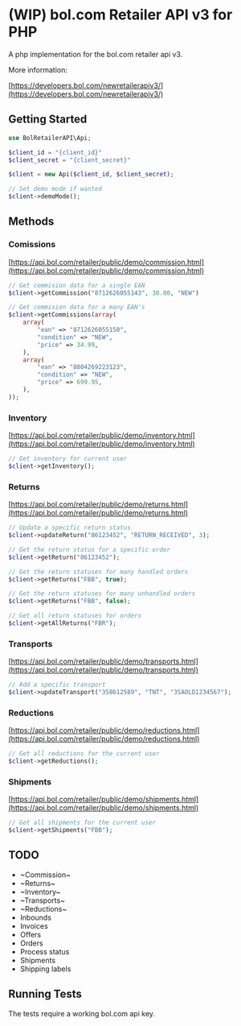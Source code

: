 # (WIP) bol.com Retailer API v3 for PHP

A php implementation for the bol.com retailer api v3.

More information:

[https://developers.bol.com/newretailerapiv3/](https://developers.bol.com/newretailerapiv3/)

## Getting Started

```php
use BolRetailerAPI\Api;

$client_id = "{client_id}"
$client_secret = "{client_secret}"

$client = new Api($client_id, $client_secret);

// Set demo mode if wanted
$client->demoMode();
```

## Methods

### Comissions
[https://api.bol.com/retailer/public/demo/commission.html](https://api.bol.com/retailer/public/demo/commission.html)
```php
// Get commision data for a single EAN
$client->getCommission("8712626055143", 30.00, "NEW")

// Get commision data for a many EAN's
$client->getCommissions(array(
    array(
        "ean" => "8712626055150",
        "condition" => "NEW",
        "price" => 34.99,
    ),
    array(
        "ean" => "8804269223123",
        "condition" => "NEW",
        "price" => 699.95,
    ),
));
```

### Inventory
[https://api.bol.com/retailer/public/demo/inventory.html](https://api.bol.com/retailer/public/demo/inventory.html)
```php
// Get inventory for current user
$client->getInventory();
```

### Returns
[https://api.bol.com/retailer/public/demo/returns.html](https://api.bol.com/retailer/public/demo/returns.html)
```php
// Update a specific return status
$client->updateReturn("86123452", "RETURN_RECEIVED", 3);

// Get the return status for a specific order
$client->getReturn("86123452");

// Get the return statuses for many handled orders
$client->getReturns("FBB", true);

// Get the return statuses for many unhandled orders
$client->getReturns("FBB", false);

// Get all return statuses for orders
$client->getAllReturns("FBR");
```

### Transports
[https://api.bol.com/retailer/public/demo/transports.html](https://api.bol.com/retailer/public/demo/transports.html)
```php
// Add a specific transport
$client->updateTransport("358612589", "TNT", "3SAOLD1234567");
```

### Reductions
[https://api.bol.com/retailer/public/demo/reductions.html](https://api.bol.com/retailer/public/demo/reductions.html)
```php
// Get all reductions for the current user
$client->getReductions();
```

### Shipments
[https://api.bol.com/retailer/public/demo/shipments.html](https://api.bol.com/retailer/public/demo/shipments.html)
```php
// Get all shipments for the current user
$client->getShipments("FBB");
```

## TODO

- ~Commission~
- ~Returns~
- ~Inventory~
- ~Transports~
- ~Reductions~
- Inbounds
- Invoices
- Offers
- Orders
- Process status
- Shipments
- Shipping labels


## Running Tests

The tests require a working bol.com api key.